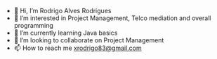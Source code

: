 - 👋 Hi, I’m Rodrigo Alves Rodrigues
- 👀 I’m interested in Project Management, Telco mediation and overall programming
- 🌱 I’m currently learning Java basics
- 💞️ I’m looking to collaborate on Project Management
- 📫 How to reach me xrodrigo83@gmail.com

<!---
xrodrigo83/xrodrigo83 is a ✨ special ✨ repository because its `README.md` (this file) appears on your GitHub profile.
You can click the Preview link to take a look at your changes.
--->
